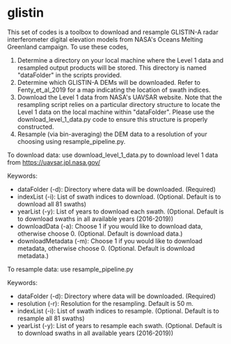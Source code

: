 # glistin
This set of codes is a toolbox to download and resample GLISTIN-A radar interferometer digital elevation models from NASA's Oceans Melting Greenland campaign. To use these codes,
1. Determine a directory on your local machine where the Level 1 data and resampled output products will be stored. This directory is named "dataFolder" in the scripts provided.
2. Determine which GLISTIN-A DEMs will be downloaded. Refer to Fenty_et_al_2019 for a map indicating the location of swath indices.
3. Download the Level 1 data from NASA's UAVSAR website. Note that the resampling script relies on a particular directory structure to locate the Level 1 data on the local machine within "dataFolder". Please use the download_level_1_data.py code to ensure this structure is properly constructed.
4. Resample (via bin-averaging) the DEM data to a resolution of your choosing using resample_pipeline.py.



To download data: use download_level_1_data.py to download level 1 data from https://uavsar.jpl.nasa.gov/

Keywords:
- dataFolder (-d): Directory where data will be downloaded. (Required)
- indexList (-i): List of swath indices to download. (Optional. Default is to download all 81 swaths)
- yearList (-y): List of years to download each swath. (Optional. Default is to download swaths in all available years (2016-2019))
- downloadData (-a): Choose 1 if you would like to download data, otherwise choose 0. (Optional. Default is download data.)
- downloadMetadata (-m): Choose 1 if you would like to download metadata, otherwise choose 0. (Optional. Default is download metadata.)



To resample data: use resample_pipeline.py

Keywords:
- dataFolder (-d): Directory where data will be downloaded. (Required)
- resolution (-r): Resolution for the resampling. Default is 50 m.
- indexList (-i): List of swath indices to resample. (Optional. Default is to resample all 81 swaths)
- yearList (-y): List of years to resample each swath. (Optional. Default is to download swaths in all available years (2016-2019))
